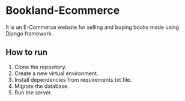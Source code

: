 # Bookland-Ecommerce
It is an E-Commerce website for selling and buying books made using Django framework.

## How to run
1) Clone the repository.
2) Create a new virtual environment.
3) Install dependencies from requirements.txt file.
4) Migrate the database.
5) Run the server.
